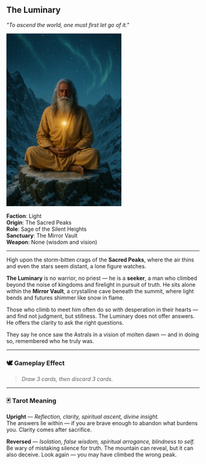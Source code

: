 ## The Luminary

*"To ascend the world, one must first let go of it."*

<img src="../resources/images/cards/characters/the-luminary.png" width="300px"/>

**Faction**: Light  
**Origin**: The Sacred Peaks  
**Role**: Sage of the Silent Heights  
**Sanctuary**: The Mirror Vault  
**Weapon**: None (wisdom and vision)

---

High upon the storm-bitten crags of the **Sacred Peaks**, where the air thins and even the stars seem distant, a lone figure watches.

**The Luminary** is no warrior, no priest — he is a **seeker**, a man who climbed beyond the noise of kingdoms and firelight in pursuit of truth. He sits alone within the **Mirror Vault**, a crystalline cave beneath the summit, where light bends and futures shimmer like snow in flame.

Those who climb to meet him often do so with desperation in their hearts — and find not judgment, but stillness. The Luminary does not offer answers. He offers the clarity to ask the right questions.

They say he once saw the Astrals in a vision of molten dawn — and in doing so, remembered who he truly was.

---

### 🕊 Gameplay Effect

> *Draw 3 cards, then discard 3 cards.*

---

### 🃏 Tarot Meaning

**Upright** — *Reflection, clarity, spiritual ascent, divine insight.*  
The answers lie within — if you are brave enough to abandon what burdens you. Clarity comes after sacrifice.

**Reversed** — *Isolation, false wisdom, spiritual arrogance, blindness to self.*  
Be wary of mistaking silence for truth. The mountain can reveal, but it can also deceive. Look again — you may have climbed the wrong peak.
